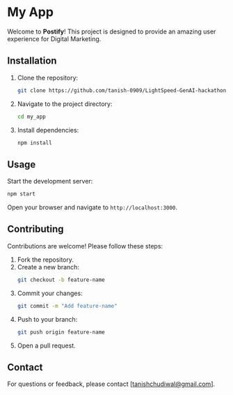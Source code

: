 # My App

Welcome to **Postify**! This project is designed to provide an amazing user experience for Digital Marketing.

## Installation

1. Clone the repository:
    ```bash
    git clone https://github.com/tanish-0909/LightSpeed-GenAI-hackathon
    ```
2. Navigate to the project directory:
    ```bash
    cd my_app
    ```
3. Install dependencies:
    ```bash
    npm install
    ```

## Usage

Start the development server:
```bash
npm start
```
Open your browser and navigate to `http://localhost:3000`.

## Contributing

Contributions are welcome! Please follow these steps:

1. Fork the repository.
2. Create a new branch:
    ```bash
    git checkout -b feature-name
    ```
3. Commit your changes:
    ```bash
    git commit -m "Add feature-name"
    ```
4. Push to your branch:
    ```bash
    git push origin feature-name
    ```
5. Open a pull request.

## Contact

For questions or feedback, please contact [tanishchudiwal@gmail.com].